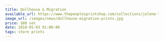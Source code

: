 ```yaml
---
title: Dollhouse & Migration
available_url: https://www.thepeoplesprintshop.com/collections/jolene-lai/products/migration-dollhouse-set
image_url: /images/news/dollhouse-migration-prints.jpg
price: $80 set
date: 2018-05-03 01:00:00
tags: store prints
---
```

